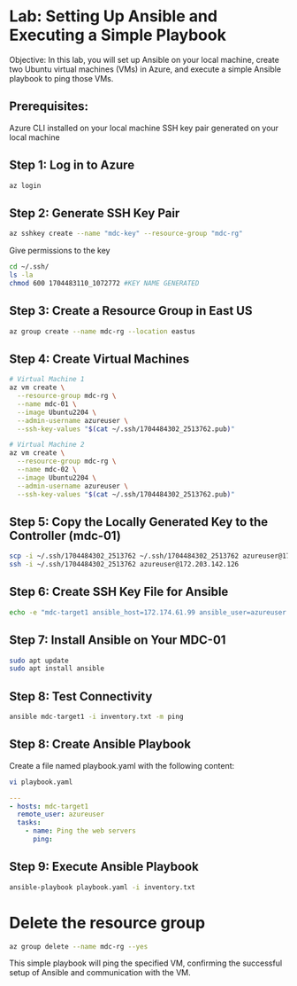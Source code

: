 # Lab: Setting Up Ansible and Executing a Simple Playbook

Objective:
In this lab, you will set up Ansible on your local machine, create two Ubuntu virtual machines (VMs) in Azure, and execute a simple Ansible playbook to ping those VMs.

## Prerequisites:

Azure CLI installed on your local machine
SSH key pair generated on your local machine

## Step 1: Log in to Azure
```bash
az login
```
## Step 2: Generate SSH Key Pair
```bash
az sshkey create --name "mdc-key" --resource-group "mdc-rg"
```
Give permissions to the key
```bash
cd ~/.ssh/
ls -la
chmod 600 1704483110_1072772 #KEY NAME GENERATED
```
## Step 3: Create a Resource Group in East US
```bash
az group create --name mdc-rg --location eastus
```
## Step 4: Create Virtual Machines

```bash
# Virtual Machine 1
az vm create \
  --resource-group mdc-rg \
  --name mdc-01 \
  --image Ubuntu2204 \
  --admin-username azureuser \
  --ssh-key-values "$(cat ~/.ssh/1704484302_2513762.pub)"

# Virtual Machine 2
az vm create \
  --resource-group mdc-rg \
  --name mdc-02 \
  --image Ubuntu2204 \
  --admin-username azureuser \
  --ssh-key-values "$(cat ~/.ssh/1704484302_2513762.pub)"
```
## Step 5: Copy the Locally Generated Key to the Controller (mdc-01)

```bash
scp -i ~/.ssh/1704484302_2513762 ~/.ssh/1704484302_2513762 azureuser@172.203.142.126:~/.ssh/ #COPY THE KEY TO MDC-01
ssh -i ~/.ssh/1704484302_2513762 azureuser@172.203.142.126
```
## Step 6: Create SSH Key File for Ansible

```bash
echo -e "mdc-target1 ansible_host=172.174.61.99 ansible_user=azureuser ansible_ssh_private_key_file=/home/azureuser/.ssh/1704484302_2513762" > inventory.txt
```

## Step 7: Install Ansible on Your MDC-01

```bash
sudo apt update
sudo apt install ansible
```
## Step 8: Test Connectivity

```bash
ansible mdc-target1 -i inventory.txt -m ping
```
## Step 8: Create Ansible Playbook
Create a file named playbook.yaml with the following content:

```bash
vi playbook.yaml
```

```yaml
---
- hosts: mdc-target1
  remote_user: azureuser
  tasks:
    - name: Ping the web servers
      ping:
```
## Step 9: Execute Ansible Playbook

```bash
ansible-playbook playbook.yaml -i inventory.txt
```

# Delete the resource group
```bash
az group delete --name mdc-rg --yes
```

This simple playbook will ping the specified VM, confirming the successful setup of Ansible and communication with the VM.
